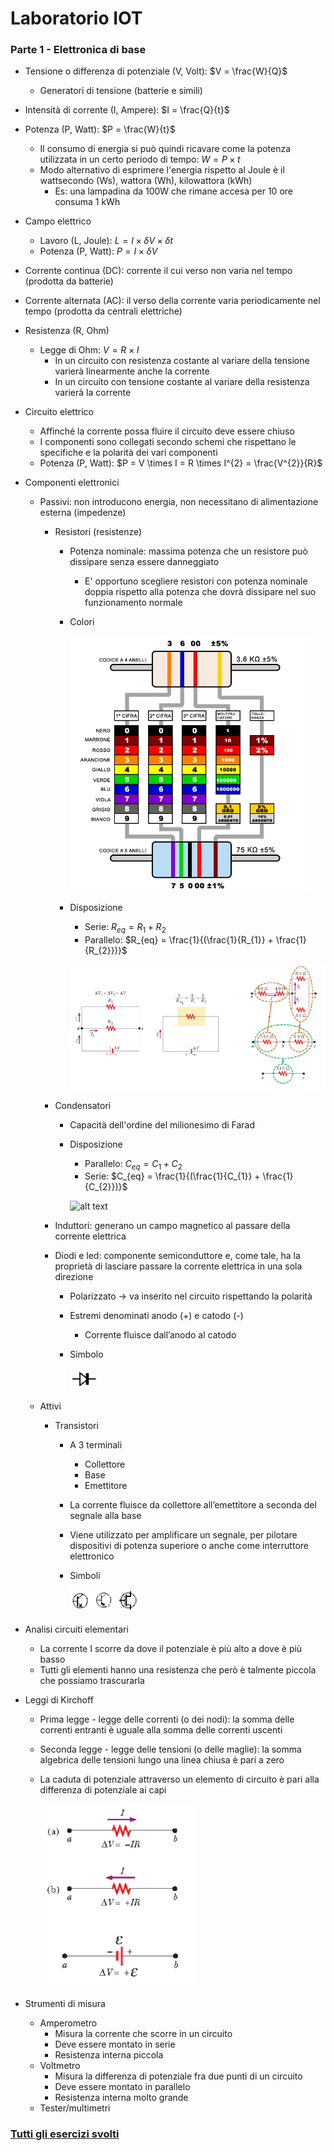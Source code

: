 # Laboratorio IOT

### Parte 1 - Elettronica di base

- Tensione o differenza di potenziale (V, Volt): $`V = \frac{W}{Q}`$
    - Generatori di tensione (batterie e simili)
- Intensità di corrente (I, Ampere): $`I = \frac{Q}{t}`$
- Potenza (P, Watt): $`P = \frac{W}{t}`$
    - Il consumo di energia si può quindi ricavare come la potenza utilizzata in un certo periodo di tempo: $`W = P \times t`$ 
    - Modo alternativo di esprimere l'energia rispetto al Joule è il wattsecondo (Ws), wattora (Wh), kilowattora (kWh)
        - Es: una lampadina da 100W che rimane accesa per 10 ore consuma 1 kWh
- Campo elettrico
    - Lavoro (L, Joule): $`L = I \times \delta V \times \delta t`$
    - Potenza (P, Watt): $`P = I \times \delta V`$
- Corrente continua (DC): corrente il cui verso non varia nel tempo (prodotta da batterie)
- Corrente alternata (AC): il verso della corrente varia periodicamente nel tempo (prodotta da centrali elettriche)
- Resistenza (R, Ohm)
    - Legge di Ohm: $`V = R \times I`$
        - In un circuito con resistenza costante al variare della tensione varierà linearmente anche la corrente
        - In un circuito con tensione costante al variare della resistenza varierà la corrente
- Circuito elettrico
    - Affinché la corrente possa fluire il circuito deve essere chiuso
    - I componenti  sono collegati secondo schemi che rispettano le specifiche e la polarità dei vari componenti 
    - Potenza (P, Watt): $`P = V \times I = R \times I^{2} = \frac{V^{2}}{R}`$
- Componenti elettronici
    - Passivi: non introducono energia, non necessitano di alimentazione esterna (impedenze) 
        - Resistori (resistenze)
            - Potenza nominale: massima potenza che un resistore può dissipare senza essere danneggiato
                - E' opportuno scegliere resistori con potenza nominale doppia rispetto alla potenza che dovrà dissipare nel suo funzionamento normale
            - Colori

                ![alt text](./res/resist.png "Codice colore resistenze")

            - Disposizione
                - Serie: $`R_{eq} = R_{1} + R_{2}`$
                - Parallelo: $`R_{eq} = \frac{1}{(\frac{1}{R_{1}} + \frac{1}{R_{2}})}`$

                ![alt text](./res/res.png "Resistenze in serie e parallelo")

        - Condensatori
            - Capacità dell'ordine del milionesimo di Farad
            - Disposizione
                - Parallelo: $`C_{eq} = C_{1} + C_{2}`$
                - Serie: $`C_{eq} = \frac{1}{(\frac{1}{C_{1}} + \frac{1}{C_{2}})}`$

                ![alt text](./res/con.png "Condensatori in serie e parallelo")

        - Induttori: generano un campo magnetico al passare della corrente elettrica
        - Diodi e led: componente semiconduttore e, come tale, ha la proprietà di lasciare passare la corrente elettrica in una sola direzione
            - Polarizzato -> va inserito nel circuito rispettando la polarità 
            - Estremi denominati anodo (+) e catodo (-)
                - Corrente fluisce dall’anodo al catodo
            - Simbolo

                ![alt text](./res/diodo.png "Simbolo diodo")

    - Attivi
        - Transistori
            - A 3 terminali
                - Collettore
                - Base
                - Emettitore
            - La corrente fluisce da collettore all’emettitore a seconda del segnale alla base 
            - Viene utilizzato per amplificare un segnale, per pilotare dispositivi di potenza superiore o anche come interruttore elettronico
            - Simboli

                ![alt text](./res/transi.png "Simbolo transistor")

- Analisi circuiti elementari
    - La corrente I scorre da dove il potenziale è più alto a dove è più basso
    - Tutti gli elementi hanno una resistenza che però è talmente piccola che possiamo trascurarla
- Leggi di Kirchoff
    - Prima legge - legge delle correnti (o dei nodi): la somma delle correnti entranti è uguale alla somma delle correnti uscenti
    - Seconda legge - legge delle tensioni (o delle maglie): la somma algebrica delle tensioni lungo una linea chiusa è pari a zero
    - La caduta di potenziale attraverso un elemento di circuito è pari alla differenza di potenziale ai capi
        
        ![alt text](./res/cadpot.png "Caduta di potenziale")

- Strumenti di misura
    - Amperometro
        - Misura la corrente che scorre in un circuito
        - Deve essere montato in serie
        - Resistenza interna piccola
    - Voltmetro
        - Misura la differenza di potenziale fra due punti di un circuito
        - Deve essere montato in parallelo
        - Resistenza interna molto grande
    - Tester/multimetri

### [Tutti gli esercizi svolti](https://github.com/andreazammarchi3/esiot-2122/tree/master)